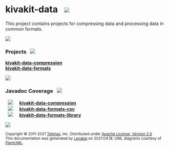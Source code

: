 # kivakit-data &nbsp;&nbsp;![](https://www.kivakit.org/images/gears-40.png)

This project contains projects for compressing data and processing data in common formats.

![](https://www.kivakit.org/images/horizontal-line.png)

[//]: # (start-user-text)



[//]: # (end-user-text)

### Projects <a name = "projects"></a> &nbsp; ![](https://www.kivakit.org/images/gears-40.png)

[**kivakit-data-compression**](compression/README.md)  
[**kivakit-data-formats**](formats/README.md)  

![](https://www.kivakit.org/images/short-horizontal-line.png)

### Javadoc Coverage <a name = "javadoc-coverage"></a> &nbsp; ![](https://www.kivakit.org/images/bargraph-32.png)

&nbsp;  ![](https://www.kivakit.org/images/meter-70-12.png) &nbsp; &nbsp; [**kivakit-data-compression**](compression/README.md)  
&nbsp;  ![](https://www.kivakit.org/images/meter-90-12.png) &nbsp; &nbsp; [**kivakit-data-formats-csv**](csv/README.md)  
&nbsp;  ![](https://www.kivakit.org/images/meter-90-12.png) &nbsp; &nbsp; [**kivakit-data-formats-library**](library/README.md)

[//]: # (start-user-text)



[//]: # (end-user-text)

![](https://www.kivakit.org/images/horizontal-line.png)

<sub>Copyright &#169; 2011-2021 [Telenav](http://telenav.com), Inc. Distributed under [Apache License, Version 2.0](LICENSE)</sub>  
<sub>This documentation was generated by [Lexakai](https://github.com/Telenav/lexakai) on 2021.04.18. UML diagrams courtesy
of [PlantUML](http://plantuml.com).</sub>
